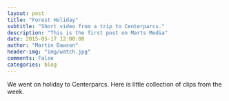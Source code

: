 ```yaml
---
layout: post
title: "Forest Holiday"
subtitle: "Short video from a trip to Centerparcs."
description: "This is the first post on Marts Media"
date: 2015-05-17 12:00:00
author: "Martin Dawson"
header-img: "img/watch.jpg"
comments: False
categories: blog
---
```


We went on holiday to Centerparcs. Here is little collection of clips from the week.
